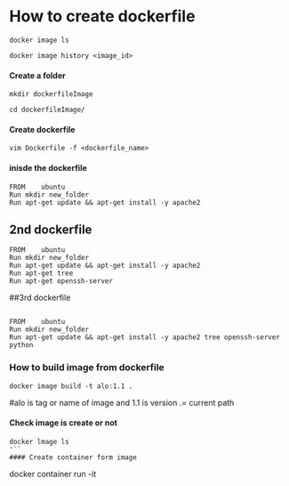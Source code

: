 # How to create dockerfile
```
docker image ls
```
```
docker image history <image_id>
```
#### Create a folder
```
mkdir dockerfileImage
```
```
cd dockerfileImage/
```
#### Create dockerfile 
```
vim Dockerfile -f <dockerfile_name>
```
#### inisde the dockerfile
```
FROM    ubuntu
Run mkdir new_folder
Run apt-get update && apt-get install -y apache2
```

## 2nd dockerfile
```
FROM    ubuntu
Run mkdir new_folder
Run apt-get update && apt-get install -y apache2
Run apt-get tree
Run apt-get openssh-server
```
##3rd dockerfile
```

FROM    ubuntu
Run mkdir new_folder
Run apt-get update && apt-get install -y apache2 tree openssh-server python
```

### How to build image from dockerfile
```
docker image build -t alo:1.1 .
```
#alo is tag or name of image and 1.1 is version  .= current path  

#### Check image is create or not
```
docker lmage ls
'``
#### Create container form image
```
docker container run -it
```



